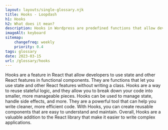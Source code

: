 ```yaml
--- 
layout: layouts/single-glossary.njk
title: Hooks - Loopdash
h1: Hooks
h2: What does it mean?
description: Hooks in Wordpress are predefined functions that allow developers to modify and extend the functionality of the platform without modifying the core code.
imageAlt: keyboard
sitemap:
	changefreq: weekly
	priority: 0.4
tags: glossary
date: 2023-03-15
url: /glossary/hooks
---
```


Hooks are a feature in React that allow developers to use state and other React features in functional components. They are functions that let you use state and other React features without writing a class. Hooks are a way to reuse stateful logic, and they allow you to break down your code into smaller, more manageable pieces. Hooks can be used to manage state, handle side effects, and more. They are a powerful tool that can help you write cleaner, more efficient code. With Hooks, you can create reusable components that are easy to understand and maintain. Overall, Hooks are a valuable addition to the React library that make it easier to write complex applications.
